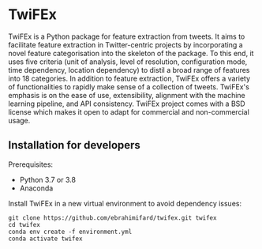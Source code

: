 # TwiFEx
TwiFEx is a Python package for feature extraction from tweets. It aims to facilitate feature extraction in Twitter-centric projects by incorporating a novel feature categorisation into the skeleton of the package. To this end, it uses five criteria (unit of analysis, level of resolution, configuration mode, time dependency, location dependency) to distil a broad range of features into 18 categories. In addition to feature extraction, TwiFEx offers a variety of functionalities to rapidly make sense of a collection of tweets. TwiFEx's emphasis is on the ease of use, extensibility, alignment with the machine learning pipeline, and API consistency. TwiFEx project comes with a BSD license which makes it open to adapt for commercial and non-commercial usage.


## Installation for developers

Prerequisites:

- Python 3.7 or 3.8
- Anaconda

Install TwiFEx in a new virtual environment to avoid dependency issues:
```
git clone https://github.com/ebrahimifard/twifex.git twifex
cd twifex
conda env create -f environment.yml
conda activate twifex
